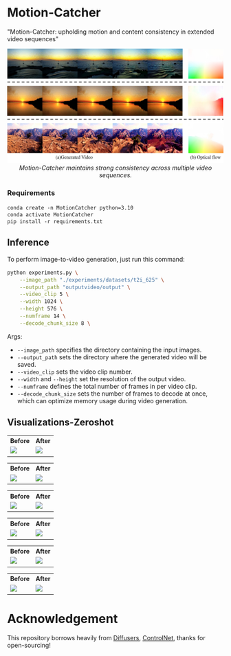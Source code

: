 # Motion-Catcher

"Motion-Catcher: upholding motion and content consistency in extended video sequences"

<p align="center">
<img src="assets/overview.jpg" width="1080px"/> 
<br>
<em>Motion-Catcher maintains strong consistency across multiple video sequences. </em>
</p>


###  Requirements

```shell
conda create -n MotionCatcher python=3.10
conda activate MotionCatcher
pip install -r requirements.txt
```

## Inference

To perform image-to-video generation, just run this command:
```bash
python experiments.py \
    --image_path "./experiments/datasets/t2i_625" \
    --output_path "outputvideo/output" \
    --video_clip 5 \
    --width 1024 \
    --height 576 \
    --numframe 14 \
    --decode_chunk_size 8 \
```
Args:
- `--image_path` specifies the directory containing the input images.
- `--output_path` sets the directory where the generated video will be saved.
- `--video_clip` sets the video clip number.
- `--width` and `--height` set the resolution of the output video.
- `--numframe` defines the total number of frames in per video clip.
- `--decode_chunk_size` sets the number of frames to decode at once, which can optimize memory usage during video generation.

## Visualizations-Zeroshot

<table>
  <tr>
    <th>Before</th>
    <th>After</th>
  </tr>
  <tr>
    <td><img src="assets/fig/before1.gif" ></td>
    <td><img src="assets/fig/after1.gif" ></td>
  </tr>
</table>

<table>
  <tr>
    <th>Before</th>
    <th>After</th>
  </tr>
  <tr>
    <td><img src="assets/fig/before4.gif" ></td>
    <td><img src="assets/fig/after4.gif" ></td>
  </tr>
</table>

<table>
  <tr>
    <th>Before</th>
    <th>After</th>
  </tr>
  <tr>
    <td><img src="assets/fig/before2.gif" ></td>
    <td><img src="assets/fig/after2.gif" ></td>
  </tr>
</table>

<table>
  <tr>
    <th>Before</th>
    <th>After</th>
  </tr>
  <tr>
    <td><img src="assets/fig/before3.gif" ></td>
    <td><img src="assets/fig/after3.gif" ></td>
  </tr>
</table>

<table>
  <tr>
    <th>Before</th>
    <th>After</th>
  </tr>
  <tr>
    <td><img src="assets/fig/before5.gif" ></td>
    <td><img src="assets/fig/after5.gif" ></td>
  </tr>
</table>

<table>
  <tr>
    <th>Before</th>
    <th>After</th>
  </tr>
  <tr>
    <td><img src="assets/fig/before6.gif" ></td>
    <td><img src="assets/fig/after6.gif" ></td>
  </tr>
</table>


# Acknowledgement
This repository borrows heavily from [Diffusers](https://github.com/huggingface/diffusers), [ControlNet](https://github.com/lllyasviel/ControlNet), thanks for open-sourcing! 
